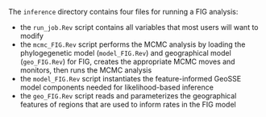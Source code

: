 The `inference` directory contains four files for running a FIG analysis:
- the `run_job.Rev` script contains all variables that most users will want to modify
- the `mcmc_FIG.Rev` script performs the MCMC analysis by loading the phylogegenetic model (`model_FIG.Rev`) and geographical model (`geo_FIG.Rev`) for FIG, creates the appropriate MCMC moves and monitors, then runs the MCMC analysis
- the `model_FIG.Rev` script instantiates the feature-informed GeoSSE model components needed for likelihood-based inference
- the `geo_FIG.Rev` script reads and parameterizes the geographical features of regions that are used to inform rates in the FIG model

